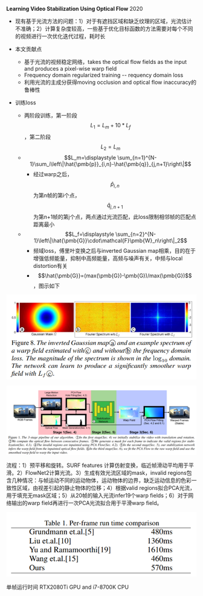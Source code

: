 **Learning Video Stabilization Using Optical Flow**  2020

* 现有基于光流方法的问题：1）对于有遮挡区域和缺乏纹理的区域，光流估计不准确；2）计算复杂度较高，一些基于优化目标函数的方法需要对每个不同的视频进行一次优化迭代过程，耗时长
* 本文贡献点
  * 基于光流的视频稳定网络，takes the optical flow fields as the input and produces a pixel-wise warp field
  *  Frequency domain regularized training -- requency domain loss   
  * 利用光流的主成分获得moving occlusion and optical flow inaccuracy的鲁棒性

* 训练loss
  * 两阶段训练，第一阶段$$L_1=L_m+10*L_f$$，第二阶段$$L_2=L_m$$
  * $$L_m=\displaystyle \sum_{n=1}^{N-1}\sum_i\left\|\hat{\pmb{p}}_{i,n}-\hat{\pmb{q}}_{j,n+1}\right\|$$
    * 经过warp之后，$$\hat{p}_{i,n}$$为第n帧的第i个点，$$\hat{q}_{j,n+1}$$为第n+1帧的第j个点，两点通过光流匹配，此loss限制相邻帧的匹配点距离最小
  * $$L_f=\displaystyle \sum_{n=2}^{N-1}\left\|\hat{\pmb{G}}\cdot\mathcal{F}\pmb{W}_n\right\|_2$$
    * 频域loss，傅里叶变换之后与inverted Gaussian map相乘，目的在于增强低频能量，抑制中高频能量，高频与噪声有关，中频与local distortion有关
    *  $$\hat{\pmb{G}}=(max(\pmb{G})-\pmb{G})/max(\pmb{G})$$，图示如下

![image-20211118164936315](1118_pixelWise.assets/image-20211118164936315.png)

![image-20211118153221919](1118_pixelWise.assets/image-20211118153221919.png)

流程：1）预平移和旋转。SURF features 计算仿射变换，临近帧滑动平均用于平滑。2）FlowNet2计算光流。3）生成有效光流区域的mask，invalid regions包含几种情况：与帧运动不同的运动物体，运动物体的边界，缺乏运动信息的色彩一致性区域，由视差引起的静止物体的位移；4）根据valid regions拟合PCA光流，用于填充无mask区域；5）从20帧的输入光流infer19个warp fields；6）对于网络输出的warp field再进行一次PCA光流拟合用于平滑warp field。

![image-20211118152724660](1118_pixelWise.assets/image-20211118152724660.png)

单帧运行时间   RTX2080Ti GPU and i7-8700K CPU  

